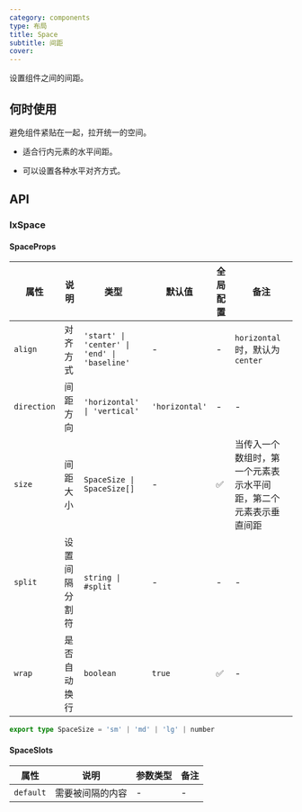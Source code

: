 ```yaml
---
category: components
type: 布局
title: Space
subtitle: 间距
cover:
---
```


设置组件之间的间距。

## 何时使用

避免组件紧贴在一起，拉开统一的空间。

- 适合行内元素的水平间距。

- 可以设置各种水平对齐方式。

## API

### IxSpace

#### SpaceProps

| 属性 | 说明 | 类型 | 默认值 | 全局配置 | 备注 |
| --- | --- | --- | --- | --- | --- |
| `align` | 对齐方式 | `'start' \| 'center' \| 'end' \| 'baseline'` | - | - | `horizontal` 时，默认为 `center` |
| `direction` | 间距方向 | `'horizontal' \| 'vertical'` | `'horizontal'` | - | - |
| `size` | 间距大小 | `SpaceSize \| SpaceSize[]` | - | ✅ | 当传入一个数组时，第一个元素表示水平间距，第二个元素表示垂直间距 |
| `split` | 设置间隔分割符 | `string \| #split` | - | - | - |
| `wrap` | 是否自动换行 | `boolean` | `true` | ✅ | - |

```ts
export type SpaceSize = 'sm' | 'md' | 'lg' | number
```

#### SpaceSlots

| 属性 | 说明 | 参数类型 | 备注 |
| --- | --- | --- | --- |
| `default` | 需要被间隔的内容 | - | - |
